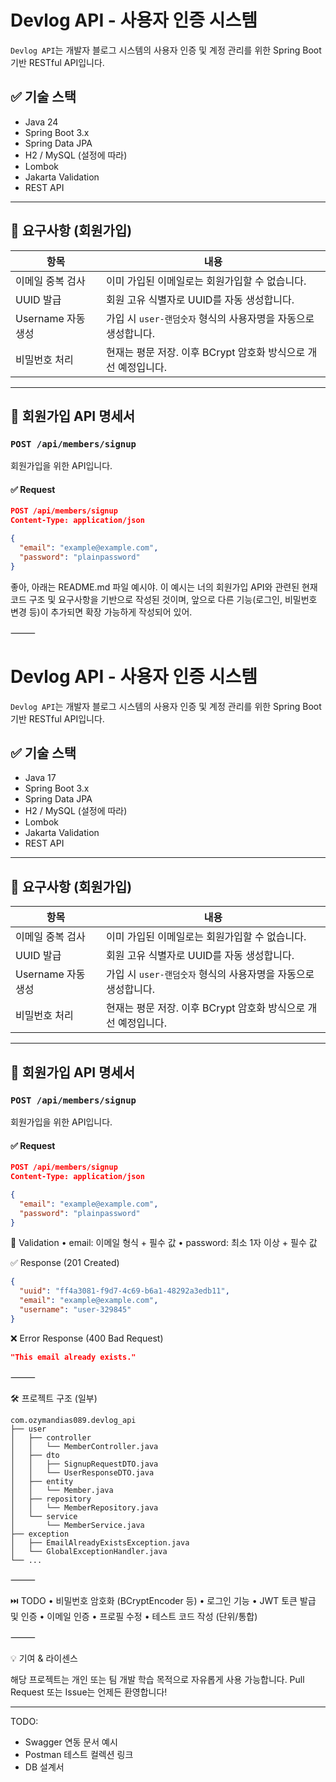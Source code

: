 # Devlog API - 사용자 인증 시스템

`Devlog API`는 개발자 블로그 시스템의 사용자 인증 및 계정 관리를 위한 Spring Boot 기반 RESTful API입니다.

## ✅ 기술 스택

- Java 24
- Spring Boot 3.x
- Spring Data JPA
- H2 / MySQL (설정에 따라)
- Lombok
- Jakarta Validation
- REST API

---

## 📌 요구사항 (회원가입)

| 항목           | 내용                                                                 |
|----------------|----------------------------------------------------------------------|
| 이메일 중복 검사 | 이미 가입된 이메일로는 회원가입할 수 없습니다.                        |
| UUID 발급       | 회원 고유 식별자로 UUID를 자동 생성합니다.                             |
| Username 자동 생성 | 가입 시 `user-랜덤숫자` 형식의 사용자명을 자동으로 생성합니다.         |
| 비밀번호 처리    | 현재는 평문 저장. 이후 BCrypt 암호화 방식으로 개선 예정입니다.            |

---

## 🚀 회원가입 API 명세서

### `POST /api/members/signup`

회원가입을 위한 API입니다.

#### ✅ Request

```json
POST /api/members/signup
Content-Type: application/json

{
  "email": "example@example.com",
  "password": "plainpassword"
}
```
좋아, 아래는 README.md 파일 예시야.
이 예시는 너의 회원가입 API와 관련된 현재 코드 구조 및 요구사항을 기반으로 작성된 것이며,
앞으로 다른 기능(로그인, 비밀번호 변경 등)이 추가되면 확장 가능하게 작성되어 있어.

⸻


# Devlog API - 사용자 인증 시스템

`Devlog API`는 개발자 블로그 시스템의 사용자 인증 및 계정 관리를 위한 Spring Boot 기반 RESTful API입니다.

## ✅ 기술 스택

- Java 17
- Spring Boot 3.x
- Spring Data JPA
- H2 / MySQL (설정에 따라)
- Lombok
- Jakarta Validation
- REST API

---

## 📌 요구사항 (회원가입)

| 항목           | 내용                                                                 |
|----------------|----------------------------------------------------------------------|
| 이메일 중복 검사 | 이미 가입된 이메일로는 회원가입할 수 없습니다.                        |
| UUID 발급       | 회원 고유 식별자로 UUID를 자동 생성합니다.                             |
| Username 자동 생성 | 가입 시 `user-랜덤숫자` 형식의 사용자명을 자동으로 생성합니다.         |
| 비밀번호 처리    | 현재는 평문 저장. 이후 BCrypt 암호화 방식으로 개선 예정입니다.            |

---

## 🚀 회원가입 API 명세서

### `POST /api/members/signup`

회원가입을 위한 API입니다.

#### ✅ Request

```json
POST /api/members/signup
Content-Type: application/json

{
  "email": "example@example.com",
  "password": "plainpassword"
}
```

🔐 Validation
	•	email: 이메일 형식 + 필수 값
	•	password: 최소 1자 이상 + 필수 값

✅ Response (201 Created)
```json
{
  "uuid": "ff4a3081-f9d7-4c69-b6a1-48292a3edb11",
  "email": "example@example.com",
  "username": "user-329845"
}
```
❌ Error Response (400 Bad Request)
```json
"This email already exists."
```

⸻

🛠 프로젝트 구조 (일부)
```
com.ozymandias089.devlog_api
├── user
│   ├── controller
│   │   └── MemberController.java
│   ├── dto
│   │   ├── SignupRequestDTO.java
│   │   └── UserResponseDTO.java
│   ├── entity
│   │   └── Member.java
│   ├── repository
│   │   └── MemberRepository.java
│   └── service
│       └── MemberService.java
├── exception
│   ├── EmailAlreadyExistsException.java
│   └── GlobalExceptionHandler.java
└── ...
```

⸻

⏭️ TODO
	•	비밀번호 암호화 (BCryptEncoder 등)
	•	로그인 기능
	•	JWT 토큰 발급 및 인증
	•	이메일 인증
	•	프로필 수정
	•	테스트 코드 작성 (단위/통합)

⸻

💡 기여 & 라이센스

해당 프로젝트는 개인 또는 팀 개발 학습 목적으로 자유롭게 사용 가능합니다.
Pull Request 또는 Issue는 언제든 환영합니다!

---
TODO: 
- Swagger 연동 문서 예시
- Postman 테스트 컬렉션 링크
- DB 설계서
